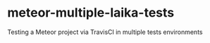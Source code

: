 meteor-multiple-laika-tests
===========================

Testing a Meteor project via TravisCI in multiple tests environments
